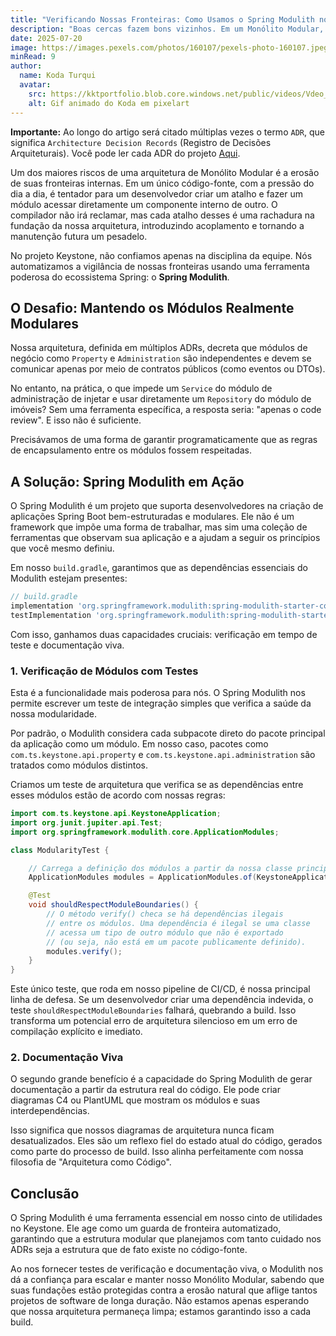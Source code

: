 ```yaml
---
title: "Verificando Nossas Fronteiras: Como Usamos o Spring Modulith no Keystone"
description: "Boas cercas fazem bons vizinhos. Em um Monólito Modular, a disciplina é crucial. Descubra como usamos o Spring Modulith para testar, documentar e garantir que as fronteiras entre nossos módulos de negócio permaneçam intactas."
date: 2025-07-20
image: https://images.pexels.com/photos/160107/pexels-photo-160107.jpeg?auto=compress&cs=tinysrgb&w=1260&h=750&dpr=1
minRead: 9
author:
  name: Koda Turqui
  avatar:
    src: https://kktportfolio.blob.core.windows.net/public/videos/Vdeo_Animado_Pronto-ezgif.com-optimize.gif
    alt: Gif animado do Koda em pixelart
---
```


**Importante:** Ao longo do artigo será citado múltiplas vezes o termo `ADR`, que significa `Architecture Decision Records` (Registro de Decisões Arquiteturais). Você pode ler cada ADR do projeto [Aqui](https://github.com/koda-kaolinite/keystone_api/tree/main/docs/ARCHITECTURE-DESICION-LOG).

Um dos maiores riscos de uma arquitetura de Monólito Modular é a erosão de suas fronteiras internas. Em um único código-fonte, com a pressão do dia a dia, é tentador para um desenvolvedor criar um atalho e fazer um módulo acessar diretamente um componente interno de outro. O compilador não irá reclamar, mas cada atalho desses é uma rachadura na fundação da nossa arquitetura, introduzindo acoplamento e tornando a manutenção futura um pesadelo.

No projeto Keystone, não confiamos apenas na disciplina da equipe. Nós automatizamos a vigilância de nossas fronteiras usando uma ferramenta poderosa do ecossistema Spring: o **Spring Modulith**.

## O Desafio: Mantendo os Módulos Realmente Modulares

Nossa arquitetura, definida em múltiplos ADRs, decreta que módulos de negócio como `Property` e `Administration` são independentes e devem se comunicar apenas por meio de contratos públicos (como eventos ou DTOs).

No entanto, na prática, o que impede um `Service` do módulo de administração de injetar e usar diretamente um `Repository` do módulo de imóveis? Sem uma ferramenta específica, a resposta seria: "apenas o code review". E isso não é suficiente.

Precisávamos de uma forma de garantir programaticamente que as regras de encapsulamento entre os módulos fossem respeitadas.

## A Solução: Spring Modulith em Ação

O Spring Modulith é um projeto que suporta desenvolvedores na criação de aplicações Spring Boot bem-estruturadas e modulares. Ele não é um framework que impõe uma forma de trabalhar, mas sim uma coleção de ferramentas que observam sua aplicação e a ajudam a seguir os princípios que você mesmo definiu.

Em nosso `build.gradle`, garantimos que as dependências essenciais do Modulith estejam presentes:
```groovy
// build.gradle
implementation 'org.springframework.modulith:spring-modulith-starter-core'
testImplementation 'org.springframework.modulith:spring-modulith-starter-test'
```

Com isso, ganhamos duas capacidades cruciais: verificação em tempo de teste e documentação viva.

### 1. Verificação de Módulos com Testes

Esta é a funcionalidade mais poderosa para nós. O Spring Modulith nos permite escrever um teste de integração simples que verifica a saúde da nossa modularidade.

Por padrão, o Modulith considera cada subpacote direto do pacote principal da aplicação como um módulo. Em nosso caso, pacotes como `com.ts.keystone.api.property` e `com.ts.keystone.api.administration` são tratados como módulos distintos.

Criamos um teste de arquitetura que verifica se as dependências entre esses módulos estão de acordo com nossas regras:

```java
import com.ts.keystone.api.KeystoneApplication;
import org.junit.jupiter.api.Test;
import org.springframework.modulith.core.ApplicationModules;

class ModularityTest {

    // Carrega a definição dos módulos a partir da nossa classe principal
    ApplicationModules modules = ApplicationModules.of(KeystoneApplication.class);

    @Test
    void shouldRespectModuleBoundaries() {
        // O método verify() checa se há dependências ilegais
        // entre os módulos. Uma dependência é ilegal se uma classe
        // acessa um tipo de outro módulo que não é exportado
        // (ou seja, não está em um pacote publicamente definido).
        modules.verify();
    }
}
```

Este único teste, que roda em nosso pipeline de CI/CD, é nossa principal linha de defesa. Se um desenvolvedor criar uma dependência indevida, o teste `shouldRespectModuleBoundaries` falhará, quebrando a build. Isso transforma um potencial erro de arquitetura silencioso em um erro de compilação explícito e imediato.

### 2. Documentação Viva

O segundo grande benefício é a capacidade do Spring Modulith de gerar documentação a partir da estrutura real do código. Ele pode criar diagramas C4 ou PlantUML que mostram os módulos e suas interdependências.

Isso significa que nossos diagramas de arquitetura nunca ficam desatualizados. Eles são um reflexo fiel do estado atual do código, gerados como parte do processo de build. Isso alinha perfeitamente com nossa filosofia de "Arquitetura como Código".

## Conclusão

O Spring Modulith é uma ferramenta essencial em nosso cinto de utilidades no Keystone. Ele age como um guarda de fronteira automatizado, garantindo que a estrutura modular que planejamos com tanto cuidado nos ADRs seja a estrutura que de fato existe no código-fonte.

Ao nos fornecer testes de verificação e documentação viva, o Modulith nos dá a confiança para escalar e manter nosso Monólito Modular, sabendo que suas fundações estão protegidas contra a erosão natural que aflige tantos projetos de software de longa duração. Não estamos apenas esperando que nossa arquitetura permaneça limpa; estamos garantindo isso a cada build.
